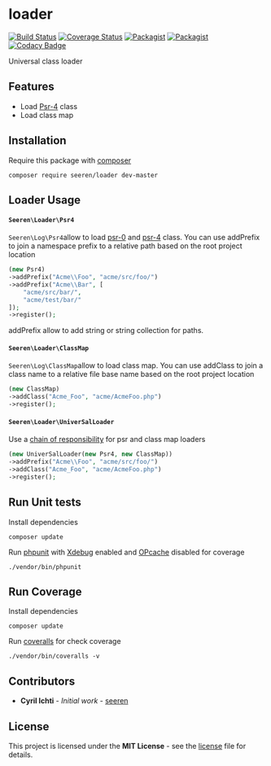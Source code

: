 # loader
[![Build Status](https://travis-ci.org/seeren/loader.svg?branch=master)](https://travis-ci.org/seeren/loader) [![Coverage Status](https://coveralls.io/repos/github/seeren/loader/badge.svg?branch=master)](https://coveralls.io/github/seeren/loader?branch=master) [![Packagist](https://img.shields.io/packagist/dt/seeren/loader.svg)](https://packagist.org/packages/seeren/loader/stats) [![Packagist](https://img.shields.io/packagist/v/seeren/loader.svg)](https://packagist.org/packages/seeren/loader) [![Codacy Badge](https://api.codacy.com/project/badge/Grade/79594fda319241f787ac5342cb0a1836)](https://www.codacy.com/app/seeren/loader?utm_source=github.com&amp;utm_medium=referral&amp;utm_content=seeren/loader&amp;utm_campaign=Badge_Grade)

Universal class loader

## Features
* Load [Psr-4](http://www.php-fig.org/psr/psr-4/) class
* Load class map

## Installation
Require this package with [composer](https://getcomposer.org/)
```
composer require seeren/loader dev-master
```

## Loader Usage

#### `Seeren\Loader\Psr4`
`Seeren\Log\Psr4`allow to load [psr-0](http://www.php-fig.org/psr/psr-0/) and [psr-4](http://www.php-fig.org/psr/psr-4/) class. You can use addPrefix to join a namespace prefix to a relative path based on the root project location
```php
(new Psr4)
->addPrefix("Acme\\Foo", "acme/src/foo/")
->addPrefix("Acme\\Bar", [
    "acme/src/bar/",
    "acme/test/bar/"
]);
->register();
```
addPrefix allow to add string or string collection for paths.

#### `Seeren\Loader\ClassMap`
`Seeren\Log\ClassMap`allow to load class map. You can use addClass to join a class name to a relative file base name based on the root project location
```php
(new ClassMap)
->addClass("Acme_Foo", "acme/AcmeFoo.php")
->register();
```

#### `Seeren\Loader\UniverSalLoader`
Use a [chain of responsibility](https://en.wikipedia.org/wiki/Chain-of-responsibility_pattern) for psr and class map loaders
```php
(new UniverSalLoader(new Psr4, new ClassMap))
->addPrefix("Acme\\Foo", "acme/src/foo/")
->addClass("Acme_Foo", "acme/AcmeFoo.php")
->register();
```
## Run Unit tests
Install dependencies
```
composer update
```
Run [phpunit](https://phpunit.de/) with [Xdebug](https://xdebug.org/) enabled and [OPcache](http://php.net/manual/fr/book.opcache.php) disabled for coverage
```
./vendor/bin/phpunit
```
## Run Coverage
Install dependencies
```
composer update
```
Run [coveralls](https://coveralls.io/) for check coverage
```
./vendor/bin/coveralls -v
```

##  Contributors
* **Cyril Ichti** - *Initial work* - [seeren](https://github.com/seeren)

## License
This project is licensed under the **MIT License** - see the [license](LICENSE) file for details.